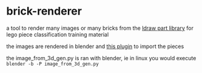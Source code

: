 # brick-renderer

a tool to render many images or many bricks from the [ldraw part library](https://www.ldraw.org/parts/latest-parts.html) for lego piece classification training material

the images are rendered in blender and [this plugin](https://github.com/TobyLobster/ImportLDraw) to import the pieces

the image_from_3d_gen.py is ran with blender, ie in linux you would execute ```blender -b -P image_from_3d_gen.py```
